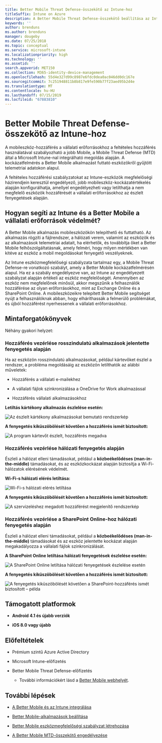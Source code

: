 ```yaml
---
title: Better Mobile Threat Defense-összekötő az Intune-hoz
titleSuffix: Intune on Azure
description: A Better Mobile Threat Defense-összekötő beállítása az Intune-hoz.
keywords: ''
author: brenduns
ms.author: brenduns
manager: dougeby
ms.date: 07/25/2018
ms.topic: conceptual
ms.service: microsoft-intune
ms.localizationpriority: high
ms.technology: ''
ms.assetid: ''
search.appverid: MET150
ms.collection: M365-identity-device-management
ms.openlocfilehash: 55d4e327d99c8987e6fdc0dea0ac046dd0dc167e
ms.sourcegitcommit: 7c251948811b8b817e9fe590b77f23aed95b2d4e
ms.translationtype: MT
ms.contentlocale: hu-HU
ms.lasthandoff: 07/15/2019
ms.locfileid: "67883810"
---
```

# <a name="better-mobile-threat-defense-connector-with-intune"></a>Better Mobile Threat Defense-összekötő az Intune-hoz

A mobileszköz-hozzáférés a vállalati erőforrásokhoz a feltételes hozzáférés használatával szabályozható a jobb Mobile, a Mobile Threat Defense (MTD) által a Microsoft Intune-nal integrálható megoldás alapján. A kockázatfelmérés a Better Mobile alkalmazást futtató eszközökről gyűjtött telemetriai adatokon alapul.

A feltételes hozzáférési szabályzatokat az Intune-eszközök megfelelőségi házirendjein keresztül engedélyező, jobb mobileszköz-kockázatértékelés alapján konfigurálhatja, amellyel engedélyezheti vagy letilthatja a nem megfelelő eszközök hozzáférését a vállalati erőforrásokhoz az észlelt fenyegetések alapján.

## <a name="how-do-intune-and-better-mobile-help-protect-your-company-resources"></a>Hogyan segíti az Intune és a Better Mobile a vállalati erőforrások védelmét?

A Better Mobile alkalmazás mobileszközökön telepíthető és futtatható. Az alkalmazás rögzíti a fájlrendszer, a hálózati verem, valamint az eszközök és az alkalmazások telemetriai adatait, ha elérhetők, és továbbítja őket a Better Mobile felhőszolgáltatásnak, amely felméri, hogy milyen mértékben van kitéve az eszköz a mobil megoldásokat fenyegető veszélyeknek.

Az Intune eszközmegfelelőségi szabályzata tartalmaz egy, a Mobile Threat Defense-re vonatkozó szabályt, amely a Better Mobile kockázatfelmérésén alapul. Ha ez a szabály engedélyezve van, az Intune az engedélyezett szabályzat alapján értékeli az eszköz megfelelőségét. Amennyiben az eszköz nem megfelelőnek minősül, akkor megszűnik a felhasználók hozzáférése az olyan erőforrásokhoz, mint az Exchange Online és a SharePoint Online. A mobileszközeikre telepített Better Mobile segítséget nyújt a felhasználóknak abban, hogy elháríthassák a felmerülő problémákat, és újból hozzáférést nyerhessenek a vállalati erőforrásokhoz.

## <a name="sample-scenarios"></a>Mintaforgatókönyvek

Néhány gyakori helyzet:

### <a name="control-access-based-on-threats-from-malicious-apps"></a>Hozzáférés vezérlése rosszindulatú alkalmazások jelentette fenyegetés alapján

Ha az eszközön rosszindulatú alkalmazásokat, például kártevőket észlel a rendszer, a probléma megoldásáig az eszközön letilthatók az alábbi műveletek:

- Hozzáférés a vállalati e-mailekhez

- A vállalati fájlok szinkronizálása a OneDrive for Work alkalmazással

- Hozzáférés vállalati alkalmazásokhoz

**Letiltás kártékony alkalmazás észlelése esetén:**

![Az észlelt kártékony alkalmazásokat bemutató rendszerkép](./media/better_mobile_maliciousapps_blocked.png)

**A fenyegetés kiküszöbölését követően a hozzáférés ismét biztosított:**

![A program kártevőt észlelt, hozzáférés megadva](./media/better_mobile_maliciousapps_unblocked.png)

### <a name="control-access-based-on-threat-to-network"></a>Hozzáférés vezérlése hálózati fenyegetés alapján

Észleli a hálózat elleni támadásokat, például a **közbeékelődéses (man-in-the-middle)** támadásokat, és az eszközkockázat alapján biztosítja a Wi-Fi-hálózatok elérésének védelmét.

**Wi-Fi-s hálózati elérés letiltása:**

![Wi-Fi-s hálózati elérés letiltása](./media/better_mobile_network_wifi_blocked.png)

**A fenyegetés kiküszöbölését követően a hozzáférés ismét biztosított:**

![A szervizeléshez megadott hozzáférést megjelenítő rendszerkép](./media/better_mobile_network_wifi_unblocked.png)

### <a name="control-access-to-sharepoint-online-based-on-threat-to-network"></a>Hozzáférés vezérlése a SharePoint Online-hoz hálózati fenyegetés alapján

Észleli a hálózat elleni támadásokat, például a **közbeékelődéses (man-in-the-middle)** támadásokat és az eszköz jelentette kockázat alapján megakadályozza a vállalati fájlok szinkronizálását.

**A SharePoint Online letiltása hálózati fenyegetések észlelése esetén:**

![A SharePoint Online letiltása hálózati fenyegetések észlelése esetén](./media/better_mobile_network_spo_blocked.png)

**A fenyegetés kiküszöbölését követően a hozzáférés ismét biztosított:**

![A fenyegetés kiküszöbölését követően a SharePoint-hozzáférés ismét biztosított – példa](./media/better_mobile_network_spo_unblocked.png)

## <a name="supported-platforms"></a>Támogatott platformok

- **Android 4.1 és újabb verziók**

- **iOS 8.0 vagy újabb**

## <a name="prerequisites"></a>Előfeltételek

- Prémium szintű Azure Active Directory

- Microsoft Intune-előfizetés

- Better Mobile Threat Defense-előfizetés

  - További információkért lásd a [Better Mobile webhelyét](https://www.better.mobi/).

## <a name="next-steps"></a>További lépések

- [A Better Mobile és az Intune integrálása](better-mobile-mtd-connector-integration.md)

- [Better Mobile-alkalmazások beállítása](mtd-apps-ios-app-configuration-policy-add-assign.md)

- [Better Mobile eszközmegfelelőségi szabályzat létrehozása](mtd-device-compliance-policy-create.md)

- [A Better Mobile MTD-összekötő engedélyezése](mtd-connector-enable.md)
